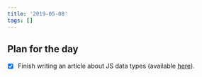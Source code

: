```yaml
---
title: '2019-05-08'
tags: []
---
```


## Plan for the day

- [x] Finish writing an article about JS data types (available [here](/blog/articles/data-types.html)).
